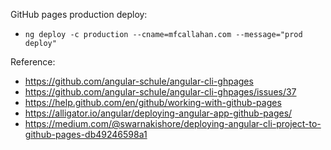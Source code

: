 GitHub pages production deploy:

- `ng deploy -c production --cname=mfcallahan.com --message="prod deploy"`

Reference:

- https://github.com/angular-schule/angular-cli-ghpages
- https://github.com/angular-schule/angular-cli-ghpages/issues/37
- https://help.github.com/en/github/working-with-github-pages
- https://alligator.io/angular/deploying-angular-app-github-pages/
- https://medium.com/@swarnakishore/deploying-angular-cli-project-to-github-pages-db49246598a1
